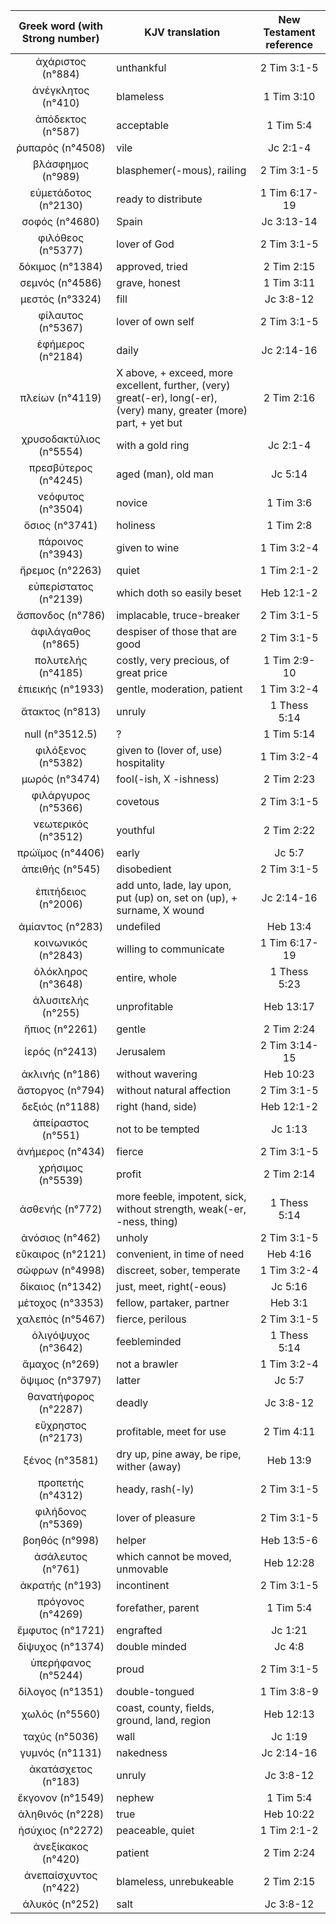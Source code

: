 |Greek word (with Strong number)|KJV translation|New Testament reference|
|:---:|-----|:---:|
ἀχάριστος (n°884)|unthankful|2 Tim 3:1-5|
ἀνέγκλητος (n°410)|blameless|1 Tim 3:10|
ἀπόδεκτος (n°587)|acceptable|1 Tim 5:4|
ῥυπαρός (n°4508)|vile|Jc 2:1-4|
βλάσφημος (n°989)|blasphemer(-mous), railing|2 Tim 3:1-5|
εὐμετάδοτος (n°2130)|ready to distribute|1 Tim 6:17-19|
σοφός (n°4680)|Spain|Jc 3:13-14|
φιλόθεος (n°5377)|lover of God|2 Tim 3:1-5|
δόκιμος (n°1384)|approved, tried|2 Tim 2:15|
σεμνός (n°4586)|grave, honest|1 Tim 3:11|
μεστός (n°3324)|fill|Jc 3:8-12|
φίλαυτος (n°5367)|lover of own self|2 Tim 3:1-5|
ἐφήμερος (n°2184)|daily|Jc 2:14-16|
πλείων (n°4119)|X above, + exceed, more  excellent,  further, (very) great(-er), long(-er), (very) many, greater (more)  part, + yet but|2 Tim 2:16|
χρυσοδακτύλιος (n°5554)|with a gold ring|Jc 2:1-4|
πρεσβύτερος (n°4245)|aged (man), old man|Jc 5:14|
νεόφυτος (n°3504)|novice|1 Tim 3:6|
ὅσιος (n°3741)|holiness|1 Tim 2:8|
πάροινος (n°3943)|given  to wine|1 Tim 3:2-4|
ἤρεμος (n°2263)|quiet|1 Tim 2:1-2|
εὐπερίστατος (n°2139)|which doth so  easily beset|Heb 12:1-2|
ἄσπονδος (n°786)|implacable, truce-breaker|2 Tim 3:1-5|
ἀφιλάγαθος (n°865)|despiser  of those that are good|2 Tim 3:1-5|
πολυτελής (n°4185)|costly, very precious, of  great price|1 Tim 2:9-10|
ἐπιεικής (n°1933)|gentle,  moderation, patient|1 Tim 3:2-4|
ἄτακτος (n°813)|unruly|1 Thess 5:14|
null (n°3512.5)|?|1 Tim 5:14|
φιλόξενος (n°5382)|given to (lover  of, use) hospitality|1 Tim 3:2-4|
μωρός (n°3474)|fool(-ish, X  -ishness)|2 Tim 2:23|
φιλάργυρος (n°5366)|covetous|2 Tim 3:1-5|
νεωτερικός (n°3512)|youthful|2 Tim 2:22|
πρώϊμος (n°4406)|early|Jc 5:7|
ἀπειθής (n°545)|disobedient|2 Tim 3:1-5|
ἐπιτήδειος (n°2006)|add  unto, lade, lay upon, put (up) on, set on (up),  + surname, X wound|Jc 2:14-16|
ἀμίαντος (n°283)|undefiled|Heb 13:4|
κοινωνικός (n°2843)|willing to  communicate|1 Tim 6:17-19|
ὁλόκληρος (n°3648)|entire, whole|1 Thess 5:23|
ἀλυσιτελής (n°255)|unprofitable|Heb 13:17|
ἤπιος (n°2261)|gentle|2 Tim 2:24|
ἱερός (n°2413)|Jerusalem|2 Tim 3:14-15|
ἀκλινής (n°186)|without wavering|Heb 10:23|
ἄστοργος (n°794)|without natural affection|2 Tim 3:1-5|
δεξιός (n°1188)|right (hand, side)|Heb 12:1-2|
ἀπείραστος (n°551)|not to be tempted|Jc 1:13|
ἀνήμερος (n°434)|fierce|2 Tim 3:1-5|
χρήσιμος (n°5539)|profit|2 Tim 2:14|
ἀσθενής (n°772)|more feeble,  impotent, sick, without strength, weak(-er, -ness, thing)|1 Thess 5:14|
ἀνόσιος (n°462)|unholy|2 Tim 3:1-5|
εὔκαιρος (n°2121)|convenient, in time  of need|Heb 4:16|
σώφρων (n°4998)|discreet, sober,  temperate|1 Tim 3:2-4|
δίκαιος (n°1342)|just, meet, right(-eous)|Jc 5:16|
μέτοχος (n°3353)|fellow, partaker, partner|Heb 3:1|
χαλεπός (n°5467)|fierce,  perilous|2 Tim 3:1-5|
ὀλιγόψυχος (n°3642)|feebleminded|1 Thess 5:14|
ἄμαχος (n°269)|not a brawler|1 Tim 3:2-4|
ὄψιμος (n°3797)|latter|Jc 5:7|
θανατήφορος (n°2287)|deadly|Jc 3:8-12|
εὔχρηστος (n°2173)|profitable, meet for  use|2 Tim 4:11|
ξένος (n°3581)|dry  up, pine away, be ripe, wither (away)|Heb 13:9|
προπετής (n°4312)|heady, rash(-ly)|2 Tim 3:1-5|
φιλήδονος (n°5369)|lover of  pleasure|2 Tim 3:1-5|
βοηθός (n°998)|helper|Heb 13:5-6|
ἀσάλευτος (n°761)|which cannot be  moved, unmovable|Heb 12:28|
ἀκρατής (n°193)|incontinent|2 Tim 3:1-5|
πρόγονος (n°4269)|forefather, parent|1 Tim 5:4|
ἔμφυτος (n°1721)|engrafted|Jc 1:21|
δίψυχος (n°1374)|double minded|Jc 4:8|
ὑπερήφανος (n°5244)|proud|2 Tim 3:1-5|
δίλογος (n°1351)|double-tongued|1 Tim 3:8-9|
χωλός (n°5560)|coast, county, fields, ground,  land, region|Heb 12:13|
ταχύς (n°5036)|wall|Jc 1:19|
γυμνός (n°1131)|nakedness|Jc 2:14-16|
ἀκατάσχετος (n°183)|unruly|Jc 3:8-12|
ἔκγονον (n°1549)|nephew|1 Tim 5:4|
ἀληθινός (n°228)|true|Heb 10:22|
ἡσύχιος (n°2272)|peaceable, quiet|1 Tim 2:1-2|
ἀνεξίκακος (n°420)|patient|2 Tim 2:24|
ἀνεπαίσχυντος (n°422)|blameless, unrebukeable|2 Tim 2:15|
ἁλυκός (n°252)|salt|Jc 3:8-12|
